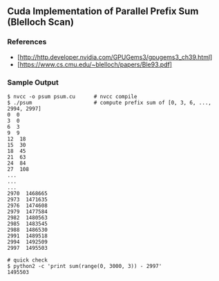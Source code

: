 ## Cuda Implementation of Parallel Prefix Sum (Blelloch Scan)

### References
- [http://http.developer.nvidia.com/GPUGems3/gpugems3_ch39.html]
- [https://www.cs.cmu.edu/~blelloch/papers/Ble93.pdf]


### Sample Output

```
$ nvcc -o psum psum.cu      # nvcc compile
$ ./psum                    # compute prefix sum of [0, 3, 6, ..., 2994, 2997]
0  0
3  0
6  3
9  9
12  18
15  30
18  45
21  63
24  84
27  108
...
...
...
2970  1468665
2973  1471635
2976  1474608
2979  1477584
2982  1480563
2985  1483545
2988  1486530
2991  1489518
2994  1492509
2997  1495503

# quick check
$ python2 -c 'print sum(range(0, 3000, 3)) - 2997'
1495503
```
